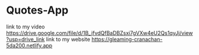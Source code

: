 # Quotes-App <br>

link to my video  https://drive.google.com/file/d/1B_jfvdQfBaDBZsxi7gVXw4eU2Qs1qyJj/view?usp=drive_link
link to my website https://gleaming-cranachan-5da200.netlify.app
